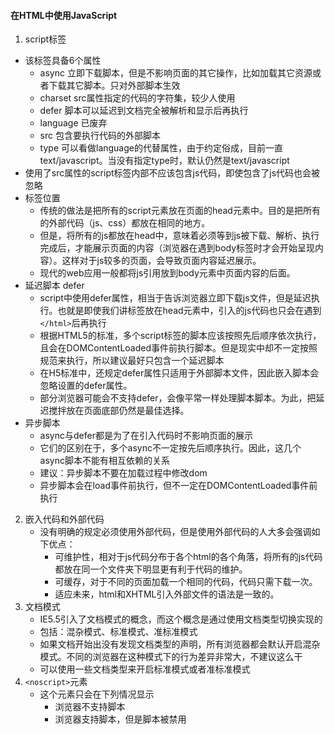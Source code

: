 #### 在HTML中使用JavaScript
1. script标签
  * 该标签具备6个属性
     * async 立即下载脚本，但是不影响页面的其它操作，比如加载其它资源或者下载其它脚本。只对外部脚本生效
     * charset src属性指定的代码的字符集，较少人使用
     * defer 脚本可以延迟到文档完全被解析和显示后再执行
     * language 已废弃
     * src 包含要执行代码的外部脚本
     * type 可以看做language的代替属性，由于约定俗成，目前一直text/javascript。当没有指定type时，默认仍然是text/javascript
  * 使用了src属性的script标签内部不应该包含js代码，即使包含了js代码也会被忽略
  * 标签位置   
     *  传统的做法是把所有的script元素放在页面的head元素中。目的是把所有的外部代码（js、css）都放在相同的地方。  
    * 但是，将所有的js都放在head中，意味着必须等到js被下载、解析、执行完成后，才能展示页面的内容（浏览器在遇到body标签时才会开始呈现内容）。这样对于js较多的页面，会导致页面内容延迟展示。  
    * 现代的web应用一般都将js引用放到body元素中页面内容的后面。
* 延迟脚本 defer  
  * script中使用defer属性，相当于告诉浏览器立即下载js文件，但是延迟执行。也就是即使我们讲标签放在head元素中，引入的js代码也只会在遇到`</html>`后再执行  
  * 根据HTML5的标准，多个script标签的脚本应该按照先后顺序依次执行，且会在DOMContentLoaded事件前执行脚本。但是现实中却不一定按照规范来执行，所以建议最好只包含一个延迟脚本
  * 在H5标准中，还规定defer属性只适用于外部脚本文件，因此嵌入脚本会忽略设置的defer属性。
  * 部分浏览器可能会不支持defer，会像平常一样处理脚本脚本。为此，把延迟搅拌放在页面底部仍然是最佳选择。
* 异步脚本
  * async与defer都是为了在引入代码时不影响页面的展示
  * 它们的区别在于，多个async不一定按先后顺序执行。因此，这几个async脚本不能有相互依赖的关系
  * 建议：异步脚本不要在加载过程中修改dom
  * 异步脚本会在load事件前执行，但不一定在DOMContentLoaded事件前执行
2. 嵌入代码和外部代码
   * 没有明确的规定必须使用外部代码，但是使用外部代码的人大多会强调如下优点：
     * 可维护性，相对于js代码分布于各个html的各个角落，将所有的js代码都放在同一个文件夹下明显更有利于代码的维护。
     * 可缓存，对于不同的页面加载一个相同的代码，代码只需下载一次。
     * 适应未来，html和XHTML引入外部文件的语法是一致的。
3. 文档模式
   * IE5.5引入了文档模式的概念，而这个概念是通过使用文档类型切换实现的
   * 包括：混杂模式、标准模式、准标准模式
   * 如果文档开始出没有发现文档类型的声明，所有浏览器都会默认开启混杂模式。不同的浏览器在这种模式下的行为差异非常大，不建议这么干
   * 可以使用一些文档类型来开启标准模式或者准标准模式
4. `<noscript>`元素
   * 这个元素只会在下列情况显示
     * 浏览器不支持脚本
     * 浏览器支持脚本，但是脚本被禁用